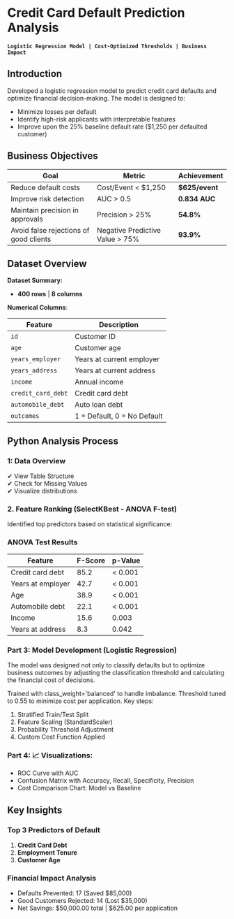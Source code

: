# Credit Card Default Prediction Analysis
**`Logistic Regression Model | Cost-Optimized Thresholds | Business Impact`**

## Introduction
Developed a logistic regression model to predict credit card defaults and optimize financial decision-making. The model is designed to:
- Minimize losses per default
- Identify high-risk applicants with interpretable features
- Improve upon the 25% baseline default rate ($1,250 per defaulted customer)

## Business Objectives
| Goal | Metric | Achievement |
|------|--------|-------------|
| Reduce default costs | Cost/Event < $1,250 | **$625/event** |
| Improve risk detection | AUC > 0.5 | **0.834 AUC** |
| Maintain precision in approvals | Precision > 25% | **54.8%** |
| Avoid false rejections of good clients|Negative Predictive Value > 75%| **93.9%** |

## Dataset Overview

**Dataset Summary:**  
- **400 rows** | **8 columns**

**Numerical Columns**:  

| Feature            | Description                 |
| ------------------ | --------------------------- |
| `id`               | Customer ID                 |
| `age`              | Customer age                |
| `years_employer`   | Years at current employer   |
| `years_address`    | Years at current address    |
| `income`           | Annual income               |
| `credit_card_debt` | Credit card debt            |
| `automobile_debt`  | Auto loan debt              |
| `outcomes`         | 1 = Default, 0 = No Default |


## Python Analysis Process  
### 1: Data Overview
✔ View Table Structure  
✔ Check for Missing Values  
✔ Visualize distributions

### 2. Feature Ranking (SelectKBest - ANOVA F-test)
Identified top predictors based on statistical significance:

### ANOVA Test Results
| Feature            | F-Score | p-Value   |
|--------------------|---------|-----------|
| Credit card debt   | 85.2    | < 0.001   |
| Years at employer  | 42.7    | < 0.001   |
| Age                | 38.9    | < 0.001   |
| Automobile debt    | 22.1    | < 0.001   |
| Income             | 15.6    | 0.003     |
| Years at address   | 8.3     | 0.042     |

### Part 3: Model Development (Logistic Regression)
The model was designed not only to classify defaults but to optimize business outcomes by adjusting the classification threshold and calculating the financial cost of decisions.

Trained with class_weight='balanced' to handle imbalance. Threshold tuned to 0.55 to minimize cost per application.
Key steps:
1. Stratified Train/Test Split
2. Feature Scaling (StandardScaler)
3. Probability Threshold Adjustment
4. Custom Cost Function Applied

### Part 4: 📈 Visualizations:
- ROC Curve with AUC
- Confusion Matrix with Accuracy, Recall, Specificity, Precision
- Cost Comparison Chart: Model vs Baseline


## Key Insights

### Top 3 Predictors of Default
1. **Credit Card Debt**  
2. **Employment Tenure**  
3. **Customer Age**

### Financial Impact Analysis
- Defaults Prevented: 17 (Saved $85,000)
- Good Customers Rejected: 14 (Lost $35,000)
- Net Savings: $50,000.00 total | $625.00 per application

